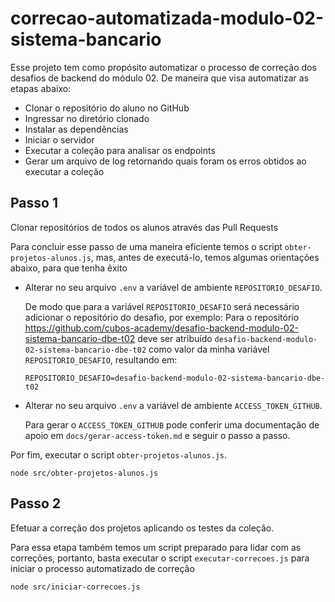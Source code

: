 # correcao-automatizada-modulo-02-sistema-bancario

Esse projeto tem como propósito automatizar o processo de correção dos desafios de backend do módulo 02. De maneira que visa automatizar as etapas abaixo:

- Clonar o repositório do aluno no GitHub
- Ingressar no diretório clonado
- Instalar as dependências
- Iniciar o servidor
- Executar a coleção para analisar os endpoints
- Gerar um arquivo de log retornando quais foram os erros obtidos ao executar a coleção

## Passo 1

Clonar repositórios de todos os alunos através das Pull Requests

Para concluir esse passo de uma maneira eficiente temos o script `obter-projetos-alunos.js`, mas, antes de executá-lo, temos algumas orientações abaixo, para que tenha êxito

- Alterar no seu arquivo `.env` a variável de ambiente `REPOSITORIO_DESAFIO`.

    De modo que para a variável `REPOSITORIO_DESAFIO` será necessário adicionar o repositório do desafio, por exemplo:
    Para o repositório https://github.com/cubos-academy/desafio-backend-modulo-02-sistema-bancario-dbe-t02
    deve ser atribuído `desafio-backend-modulo-02-sistema-bancario-dbe-t02` como valor da minha variável `REPOSITORIO_DESAFIO`, resultando em:

    ```
    REPOSITORIO_DESAFIO=desafio-backend-modulo-02-sistema-bancario-dbe-t02
    ```

- Alterar no seu arquivo `.env` a variável de ambiente `ACCESS_TOKEN_GITHUB`.

    Para gerar o `ACCESS_TOKEN_GITHUB` pode conferir uma documentação de apoio em `docs/gerar-access-token.md` e seguir o passo a passo.

Por fim, executar o script `obter-projetos-alunos.js`.

```
node src/obter-projetos-alunos.js
```

## Passo 2

Efetuar a correção dos projetos aplicando os testes da coleção.

Para essa etapa também temos um script preparado para lidar com as correções, portanto, basta executar o script `executar-correcoes.js` para iniciar o processo automatizado de correção

```
node src/iniciar-correcoes.js
```